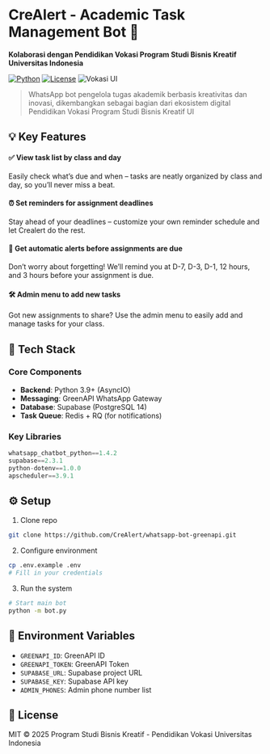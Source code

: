 # CreAlert - Academic Task Management Bot 🚀
**Kolaborasi dengan Pendidikan Vokasi Program Studi Bisnis Kreatif Universitas Indonesia**

[![Python](https://img.shields.io/badge/Python-3.9+-3776AB?logo=python&logoColor=white)](https://python.org)
[![License](https://img.shields.io/badge/License-MIT-4DAF7C)](LICENSE)
![Vokasi UI](https://img.shields.io/badge/Partner-Vokasi%20UI%20Bisnis%20Kreatif-FF6F00)

> WhatsApp bot pengelola tugas akademik berbasis kreativitas dan inovasi, dikembangkan sebagai bagian dari ekosistem digital Pendidikan Vokasi Program Studi Bisnis Kreatif UI 

## 💡 Key Features

#### ✅ View task list by class and day
Easily check what’s due and when – tasks are neatly organized by class and day, so you’ll never miss a beat.

#### ⏰ Set reminders for assignment deadlines
Stay ahead of your deadlines – customize your own reminder schedule and let Crealert do the rest.

#### 🔔 Get automatic alerts before assignments are due
Don’t worry about forgetting! We’ll remind you at D-7, D-3, D-1, 12 hours, and 3 hours before your assignment is due.

#### 🛠️ Admin menu to add new tasks
Got new assignments to share? Use the admin menu to easily add and manage tasks for your class.

## 🚀 Tech Stack

### Core Components
- **Backend**: Python 3.9+ (AsyncIO)
- **Messaging**: GreenAPI WhatsApp Gateway
- **Database**: Supabase (PostgreSQL 14)
- **Task Queue**: Redis + RQ (for notifications)

### Key Libraries
```python
whatsapp_chatbot_python==1.4.2
supabase==2.3.1                 
python-dotenv==1.0.0            
apscheduler==3.9.1 
```

## ⚙️ Setup

1. Clone repo

``` bash
git clone https://github.com/CreAlert/whatsapp-bot-greenapi.git
```

2. Configure environment

```bash
cp .env.example .env
# Fill in your credentials
```

3.  Run the system

```bash
# Start main bot
python -m bot.py
```

## 🔢 Environment Variables

- `GREENAPI_ID`: GreenAPI ID
- `GREENAPI_TOKEN`: GreenAPI Token
- `SUPABASE_URL`: Supabase project URL
- `SUPABASE_KEY`: Supabase API key
- `ADMIN_PHONES`: Admin phone number list

## 📄 License
MIT © 2025 Program Studi Bisnis Kreatif - Pendidikan Vokasi Universitas Indonesia
